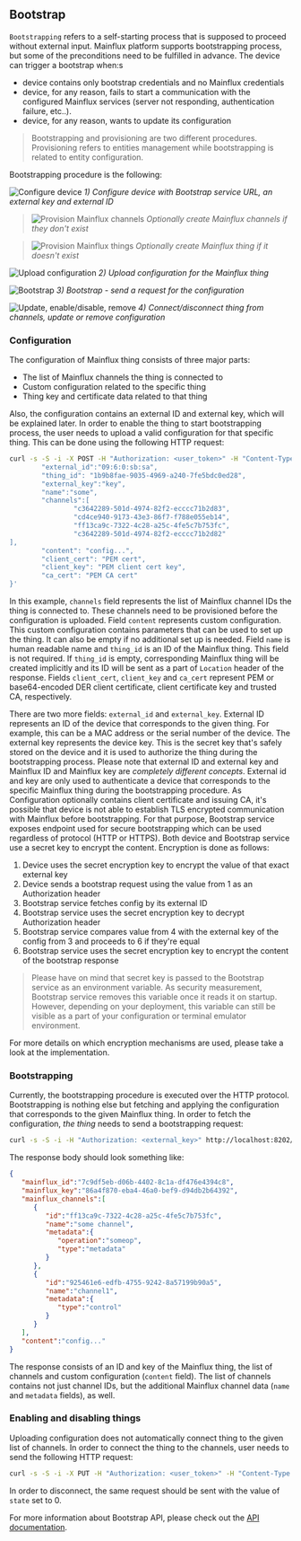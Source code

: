 ## Bootstrap

`Bootstrapping` refers to a self-starting process that is supposed to proceed without external input.
Mainflux platform supports bootstrapping process, but some of the preconditions need to be fulfilled in advance. The device can trigger a bootstrap when:s

- device contains only bootstrap credentials and no Mainflux credentials
- device, for any reason, fails to start a communication with the configured Mainflux services (server not responding, authentication failure, etc..).
- device, for any reason, wants to update its configuration

> Bootstrapping and provisioning are two different procedures. Provisioning refers to entities management while bootstrapping is related to entity configuration.

Bootstrapping procedure is the following:

![Configure device](https://raw.githubusercontent.com/mainflux/docs/master/docs/img/bootstrap/1.png)
*1) Configure device with Bootstrap service URL, an external key and external ID*

> ![Provision Mainflux channels](img/bootstrap/2.png)
*Optionally create Mainflux channels if they don't exist*

> ![Provision Mainflux things](img/bootstrap/3.png)
*Optionally create Mainflux thing if it doesn't exist*

![Upload configuration](img/bootstrap/4.png)
*2) Upload configuration for the Mainflux thing*

![Bootstrap](img/bootstrap/5.png)
*3) Bootstrap - send a request for the configuration*

![Update, enable/disable, remove](img/bootstrap/6.png)
*4) Connect/disconnect thing from channels, update or remove configuration*

### Configuration

The configuration of Mainflux thing consists of three major parts:

- The list of Mainflux channels the thing is connected to
- Custom configuration related to the specific thing
- Thing key and certificate data related to that thing

Also, the configuration contains an external ID and external key, which will be explained later.
In order to enable the thing to start bootstrapping process, the user needs to upload a valid configuration for that specific thing. This can be done using the following HTTP request:

```bash
curl -s -S -i -X POST -H "Authorization: <user_token>" -H "Content-Type: application/json" http://localhost:8202/things/configs -d '{
        "external_id":"09:6:0:sb:sa",
        "thing_id": "1b9b8fae-9035-4969-a240-7fe5bdc0ed28",
        "external_key":"key",
        "name":"some",
        "channels":[
                "c3642289-501d-4974-82f2-ecccc71b2d83",
                "cd4ce940-9173-43e3-86f7-f788e055eb14",
                "ff13ca9c-7322-4c28-a25c-4fe5c7b753fc",
                "c3642289-501d-4974-82f2-ecccc71b2d82"
],
        "content": "config...",
        "client_cert": "PEM cert",
        "client_key": "PEM client cert key",
        "ca_cert": "PEM CA cert"
}'
```

In this example, `channels` field represents the list of Mainflux channel IDs the thing is connected to. These channels need to be provisioned before the configuration is uploaded. Field `content` represents custom configuration. This custom configuration contains parameters that can be used to set up the thing. It can also be empty if no additional set up is needed. Field `name` is human readable name and `thing_id` is an ID of the Mainflux thing. This field is not required. If `thing_id` is empty, corresponding Mainflux thing will be created implicitly and its ID will be sent as a part of `Location` header of the response. Fields `client_cert`, `client_key` and `ca_cert` represent PEM or base64-encoded DER client certificate, client certificate key and trusted CA, respectively.

There are two more fields: `external_id` and `external_key`. External ID represents an ID of the device that corresponds to the given thing. For example, this can be a MAC address or the serial number of the device. The external key represents the device key. This is the secret key that's safely stored on the device and it is used to authorize the thing during the bootstrapping process. Please note that external ID and external key and Mainflux ID and Mainflux key are _completely different concepts_. External id and key are only used to authenticate a device that corresponds to the specific Mainflux thing during the bootstrapping procedure. As Configuration optionally contains client certificate and issuing CA, it's possible that device is not able to establish TLS encrypted communication with Mainflux before bootstrapping. For that purpose, Bootstrap service exposes endpoint used for secure bootstrapping which can be used regardless of protocol (HTTP or HTTPS). Both device and Bootstrap service use a secret key to encrypt the content. Encryption is done as follows:

   1) Device uses the secret encryption key to encrypt the value of that exact external key
   2) Device sends a bootstrap request using the value from 1 as an Authorization header
   3) Bootstrap service fetches config by its external ID
   4) Bootstrap service uses the secret encryption key to decrypt Authorization header
   5) Bootstrap service compares value from 4 with the external key of the config from 3 and proceeds to 6 if they're equal
   6) Bootstrap service uses the secret encryption key to encrypt the content of the bootstrap response

> Please have on mind that secret key is passed to the Bootstrap service as an environment variable. As security measurement, Bootstrap service removes this variable once it reads it on startup. However, depending on your deployment, this variable can still be visible as a part of your configuration or terminal emulator environment.

For more details on which encryption mechanisms are used, please take a look at the implementation.

### Bootstrapping

Currently, the bootstrapping procedure is executed over the HTTP protocol. Bootstrapping is nothing else but fetching and applying the configuration that corresponds to the given Mainflux thing. In order to fetch the configuration, _the thing_ needs to send a bootstrapping request:

```bash
curl -s -S -i -H "Authorization: <external_key>" http://localhost:8202/things/bootstrap/<external_id>
```

The response body should look something like:

```json
{
   "mainflux_id":"7c9df5eb-d06b-4402-8c1a-df476e4394c8",
   "mainflux_key":"86a4f870-eba4-46a0-bef9-d94db2b64392",
   "mainflux_channels":[
      {
         "id":"ff13ca9c-7322-4c28-a25c-4fe5c7b753fc",
         "name":"some channel",
         "metadata":{
            "operation":"someop",
            "type":"metadata"
         }
      },
      {
         "id":"925461e6-edfb-4755-9242-8a57199b90a5",
         "name":"channel1",
         "metadata":{
            "type":"control"
         }
      }
   ],
   "content":"config..."
}
```

The response consists of an ID and key of the Mainflux thing, the list of channels and custom configuration (`content` field). The list of channels contains not just channel IDs, but the additional Mainflux channel data (`name` and `metadata` fields), as well.

### Enabling and disabling things

Uploading configuration does not automatically connect thing to the given list of channels. In order to connect the thing to the channels, user needs to send the following HTTP request:

```bash
curl -s -S -i -X PUT -H "Authorization: <user_token>" -H "Content-Type: application/json" http://localhost:8202/things/state/<thing_id> -d '{"state": 1}'
```

In order to disconnect, the same request should be sent with the value of `state` set to 0.

For more information about Bootstrap API, please check out the [API documentation](https://github.com/mainflux/mainflux/blob/master/bootstrap/swagger.yml).
